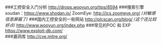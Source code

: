 ###工控安全入门分析
	http://drops.wooyun.org/tips/8594
###搜索引擎
	soudan：https://www.shodan.io/ 
	ZoomEye:  http://ics.zoomeye.org/ /*对敏感信息屏蔽了*/
###国内工控安全的一些网站
	http://plcscan.org/blog/     /*这个还比较好点*/
	http://www.wooyun.org/index.php
###常见的POC 和 EXP
	https://www.exploit-db.com/  
###漏洞库
	http://cve.mitre.org/

